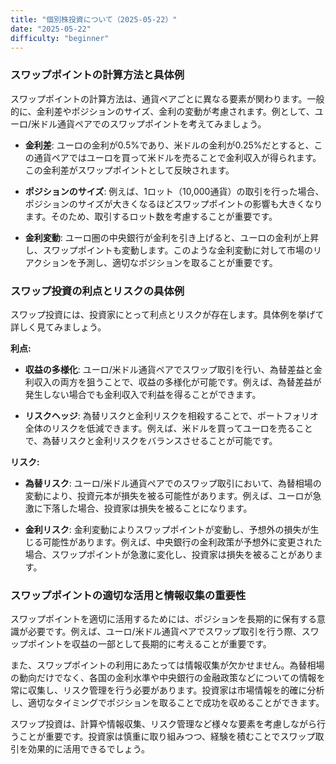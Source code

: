 ```yaml
---
title: "個別株投資について（2025-05-22）"
date: "2025-05-22"
difficulty: "beginner"
---
```


### **スワップポイントの計算方法と具体例**

スワップポイントの計算方法は、通貨ペアごとに異なる要素が関わります。一般的に、金利差やポジションのサイズ、金利の変動が考慮されます。例として、ユーロ/米ドル通貨ペアでのスワップポイントを考えてみましょう。

- **金利差**: ユーロの金利が0.5%であり、米ドルの金利が0.25%だとすると、この通貨ペアではユーロを買って米ドルを売ることで金利収入が得られます。この金利差がスワップポイントとして反映されます。

- **ポジションのサイズ**: 例えば、1ロット（10,000通貨）の取引を行った場合、ポジションのサイズが大きくなるほどスワップポイントの影響も大きくなります。そのため、取引するロット数を考慮することが重要です。

- **金利変動**: ユーロ圏の中央銀行が金利を引き上げると、ユーロの金利が上昇し、スワップポイントも変動します。このような金利変動に対して市場のリアクションを予測し、適切なポジションを取ることが重要です。

### **スワップ投資の利点とリスクの具体例**

スワップ投資には、投資家にとって利点とリスクが存在します。具体例を挙げて詳しく見てみましょう。

**利点:**
- **収益の多様化**: ユーロ/米ドル通貨ペアでスワップ取引を行い、為替差益と金利収入の両方を狙うことで、収益の多様化が可能です。例えば、為替差益が発生しない場合でも金利収入で利益を得ることができます。

- **リスクヘッジ**: 為替リスクと金利リスクを相殺することで、ポートフォリオ全体のリスクを低減できます。例えば、米ドルを買ってユーロを売ることで、為替リスクと金利リスクをバランスさせることが可能です。

**リスク:**
- **為替リスク**: ユーロ/米ドル通貨ペアでのスワップ取引において、為替相場の変動により、投資元本が損失を被る可能性があります。例えば、ユーロが急激に下落した場合、投資家は損失を被ることになります。

- **金利リスク**: 金利変動によりスワップポイントが変動し、予想外の損失が生じる可能性があります。例えば、中央銀行の金利政策が予想外に変更された場合、スワップポイントが急激に変化し、投資家は損失を被ることがあります。

### **スワップポイントの適切な活用と情報収集の重要性**

スワップポイントを適切に活用するためには、ポジションを長期的に保有する意識が必要です。例えば、ユーロ/米ドル通貨ペアでスワップ取引を行う際、スワップポイントを収益の一部として長期的に考えることが重要です。

また、スワップポイントの利用にあたっては情報収集が欠かせません。為替相場の動向だけでなく、各国の金利水準や中央銀行の金融政策などについての情報を常に収集し、リスク管理を行う必要があります。投資家は市場情報を的確に分析し、適切なタイミングでポジションを取ることで成功を収めることができます。

スワップ投資は、計算や情報収集、リスク管理など様々な要素を考慮しながら行うことが重要です。投資家は慎重に取り組みつつ、経験を積むことでスワップ取引を効果的に活用できるでしょう。
